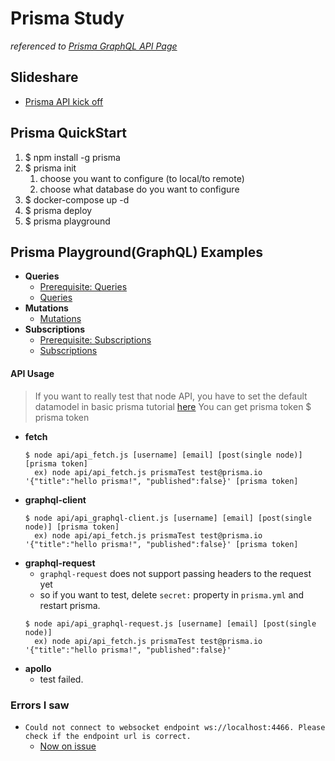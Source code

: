 # Prisma Study
*referenced to [Prisma GraphQL API Page](https://www.prisma.io/docs/prisma-graphql-api)*

## Slideshare
- [Prisma API kick off](https://www.slideshare.net/TaeSeongPark2/prisma-api-kick-off-reactnative-seoul-meetup)


## Prisma QuickStart
1. $ npm install -g prisma
2. $ prisma init
   1. choose you want to configure (to local/to remote)
   2. choose what database do you want to configure
3. $ docker-compose up -d
4. $ prisma deploy
5. $ prisma playground


## Prisma Playground(GraphQL) Examples
- **Queries**
  - [Prerequisite: Queries](./graphql_example/queries_prerequisite.graphql)
  - [Queries](./graphql_example/queries.graphql)
- **Mutations**
  - [Mutations](./graphql_example/mutations.graphql)
- **Subscriptions**
  - [Prerequisite: Subscriptions](./graphql_example/subscriptions_mutations.graphql)
  - [Subscriptions](./graphql_example/subscriptions.graphql)

#### API Usage
> If you want to really test that node API, you have to set the default datamodel in basic prisma tutorial [here](https://www.prisma.io/docs/prisma-graphql-api/reference/concepts-vw4d/)
> You can get prisma token $ prisma token
- **fetch**
  ```
  $ node api/api_fetch.js [username] [email] [post(single node)] [prisma token]
    ex) node api/api_fetch.js prismaTest test@prisma.io '{"title":"hello prisma!", "published":false}' [prisma token]
  ```
- **graphql-client**
  ```
  $ node api/api_graphql-client.js [username] [email] [post(single node)] [prisma token]
    ex) node api/api_fetch.js prismaTest test@prisma.io '{"title":"hello prisma!", "published":false}' [prisma token]
  ```
- **graphql-request**
  - `graphql-request` does not support passing headers to the request yet
  - so if you want to test, delete `secret:` property in `prisma.yml` and restart prisma.
  ```
  $ node api/api_graphql-request.js [username] [email] [post(single node)]
    ex) node api/api_fetch.js prismaTest test@prisma.io '{"title":"hello prisma!", "published":false}'
  ```
- **apollo**
  - test failed.

### Errors I saw
- `Could not connect to websocket endpoint ws://localhost:4466. Please check if the endpoint url is correct.`
  - [Now on issue](https://github.com/prisma/graphql-playground/issues/853)

